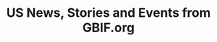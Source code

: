 ---
# Stories about GBIF-mediated US data
title: US News, Stories and Events from GBIF.org
layout: compose
parallax: true
# Description (Optional)
#description: 
# Filters
# Use these options to tailor the content displayed in your block.
filters:
  # Content Type Filter (Optional)
  # Define which types of content to display. If unspecified, all types are shown.
  contentType: 
    #- DATA_USE
    # Uncomment below to add more content types:
    #- NEWS
    - EVENT
    # - LITERATURE
  
  # Display Limit (Optional)
  # Set the number of items to showcase. Default is 6.
  limit: 3
  # Topic Filters (Optional)
  # Use these codes to filter content by specific topics.
  topics:
    # Uncomment any topics you want to exclude from the block.
    - DNA
    - DATA_PAPER
    - INFRASTRUCTURE
    - TAXONOMY
    - SPECIES_DISTRIBUTIONS
    - PHYLOGENETICS
    - MARINE
    - INVASIVES
    - HUMAN_HEALTH
    - FRESHWATER
    - EVOLUTION
    - ECOSYSTEM_SERVICES
    - ECOLOGY
    - DATA_MANAGEMENT
    - CONSERVATION
    - CLIMATE_CHANGE
    - CITIZEN_SCIENCE
    - BIOGEOGRAPHY
---
